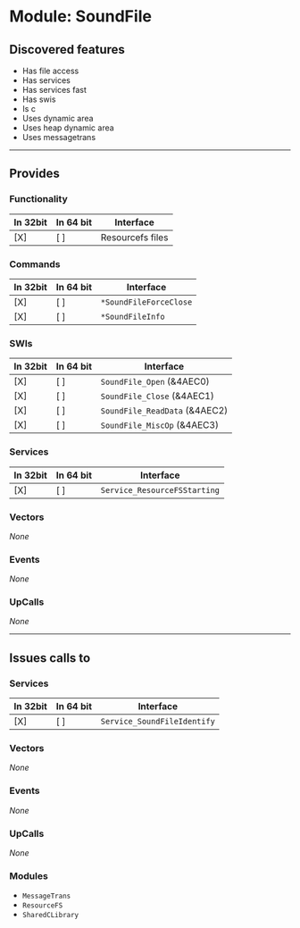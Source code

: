 # Module: SoundFile

## Discovered features


* Has file access
* Has services
* Has services fast
* Has swis
* Is c
* Uses dynamic area
* Uses heap dynamic area
* Uses messagetrans

---

## Provides

### Functionality

| In 32bit | In 64 bit | Interface |
|----------|-----------|-----------|
| [X]      | [ ]       | Resourcefs files |

### Commands


| In 32bit | In 64 bit | Interface |
|----------|-----------|-----------|
| [X]      | [ ]       | `*SoundFileForceClose` |
| [X]      | [ ]       | `*SoundFileInfo` |


### SWIs


| In 32bit | In 64 bit | Interface |
|----------|-----------|-----------|
| [X]      | [ ]       | `SoundFile_Open` (&4AEC0) |
| [X]      | [ ]       | `SoundFile_Close` (&4AEC1) |
| [X]      | [ ]       | `SoundFile_ReadData` (&4AEC2) |
| [X]      | [ ]       | `SoundFile_MiscOp` (&4AEC3) |


### Services


| In 32bit | In 64 bit | Interface |
|----------|-----------|-----------|
| [X]      | [ ]       | `Service_ResourceFSStarting` |


### Vectors


*None*


### Events


*None*


### UpCalls


*None*


---

## Issues calls to

### Services


| In 32bit | In 64 bit | Interface |
|----------|-----------|-----------|
| [X]      | [ ]       | `Service_SoundFileIdentify` |


### Vectors


*None*


### Events


*None*


### UpCalls


*None*


### Modules


* `MessageTrans`
* `ResourceFS`
* `SharedCLibrary`


